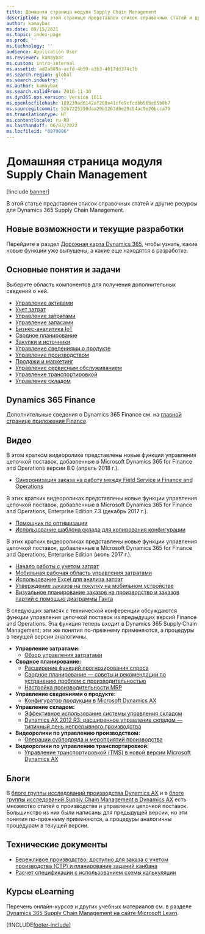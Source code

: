 ```yaml
---
title: Домашняя страница модуля Supply Chain Management
description: На этой странице представлен список справочных статей и другие ресурсы для функций Supply Chain Management.
author: kamaybac
ms.date: 09/15/2021
ms.topic: index-page
ms.prod: ''
ms.technology: ''
audience: Application User
ms.reviewer: kamaybac
ms.custom: intro-internal
ms.assetid: ad2a889a-acfd-4b59-a3b3-4017dd374c7b
ms.search.region: global
ms.search.industry: ''
ms.author: kamaybac
ms.search.validFrom: 2016-11-30
ms.dyn365.ops.version: Version 1611
ms.openlocfilehash: 189239ad6142af200e41cfe9cfcdbb56be65b0b7
ms.sourcegitcommit: 52b7225350daa29b1263d8e29c54ac9e20bcca70
ms.translationtype: HT
ms.contentlocale: ru-RU
ms.lasthandoff: 06/03/2022
ms.locfileid: "8879086"
---
```

# <a name="supply-chain-management-home-page"></a>Домашняя страница модуля Supply Chain Management

[!include [banner](includes/banner.md)]

В этой статье представлен список справочных статей и другие ресурсы для Dynamics 365 Supply Chain Management.

## <a name="whats-new-and-in-development"></a>Новые возможности и текущие разработки

Перейдите в раздел [Дорожная карта Dynamics 365](https://roadmap.dynamics.com/), чтобы узнать, какие новые функции уже выпущены, а какие еще находятся в разработке.

## <a name="core-concepts-and-tasks"></a>Основные понятия и задачи

Выберите область компонентов для получения дополнительных сведений о ней.

- [Управление активами](asset-management/index.md)
- [Учет затрат](../finance/cost-accounting/cost-accounting-home-page.md)
- [Управление затратами](cost-management/cost-management-home-page.md)  
- [Управление запасами](inventory/inventory-home-page.md)
- [Бизнес-аналитика IoT](iot/iot-intelligence-home-page.md)
- [Сводное планирование](master-planning/master-planning-home-page.md)
- [Закупки и источники](procurement/procurement-sourcing-overview.md)
- [Управление сведениями о продукте](pim/product-information.md)
- [Управление производством](production-control/production-process-overview.md)
- [Продажи и маркетинг](sales-marketing/overview-sales-marketing.md)
- [Управление сервисным обслуживанием](service-management/service-management-home-page.md)
- [Управление транспортировкой](transportation/transportation-management-overview.md)
- [Управление складом](warehousing/warehouse-configuration.md)

## <a name="dynamics-365-finance"></a>Dynamics 365 Finance

Дополнительные сведения о Dynamics 365 Finance см. на [главной странице приложения Finance](../finance/index.md).

## <a name="videos"></a>Видео

В этом кратком видеоролике представлены новые функции управления цепочкой поставок, добавленные в Microsoft Dynamics 365 for Finance and Operations версии 8.0 (апрель 2018 г.).

- [Синхронизация заказа на работу между Field Service и Finance and Operations](https://youtu.be/hAB4TDVMjxU)

В этих кратких видеороликах представлены новые функции управления цепочкой поставок, добавленные в Microsoft Dynamics 365 for Finance and Operations, Enterprise Edition 7.3 (декабрь 2017 г.).

- [Помощник по оптимизации](https://www.youtube.com/watch?v=MRsAzgFCUSQ&t=4s)
- [Использование шаблона склада для копирования конфигурации](https://www.youtube.com/watch?v=K2WIfFlqJYs&feature=youtu.be)

В этих кратких видеороликах представлены новые функции управления цепочкой поставок, добавленные в Microsoft Dynamics 365 for Finance and Operations, Enterprise Edition (июль 2017 г.).

- [Начало работы с учетом затрат](https://youtu.be/1pUDtJQZ8FU)
- [Мобильная рабочая область управления затратами](https://youtu.be/imsuTg8rUVk)
- [Использование Excel для анализа затрат](https://youtu.be/-HKHYdClvx8)
- [Утверждение заказов на покупку на мобильном устройстве](https://youtu.be/gZ-gOlJe7H8)
- [Визуальное планирование заказов на производство и заказов партий с помощью диаграммы Ганта](https://youtu.be/BtbuShkGj4I)

В следующих записях с технической конференции обсуждаются функции управления цепочкой поставок из предыдущих версий Finance and Operations. Эта функция теперь входит в Dynamics 365 Supply Chain Management; эти же понятия по-прежнему применяются, а процедуры в текущей версии аналогичны.

- **Управление затратами:**
  - [Обзор управления затратами](https://www.youtube.com/watch?v=vXzlC-mOBcg&feature=youtu.be)
- **Сводное планирование:**
  - [Расширение функций прогнозирования спроса](https://www.youtube.com/watch?v=4OIKIXLiNjI&feature=youtu.be)
  - [Сводное планирование — советы и рекомендации по устранению проблем с производительностью](https://youtu.be/7v8BPmEs9Dg)
  - [Настройка производительности MRP](https://youtu.be/RLXybx20B5o)
- **Управление сведениями о продукте:**
  - [Конфигуратор продукции в Microsoft Dynamics AX](https://youtu.be/zotrj3SbCl4)
- **Управление складом:**
  - [Эффективное использование системы управления складом](https://www.youtube.com/watch?v=--_didmZKHo&t=10s)
  - [Dynamics AX 2012 R3: расширенное управление складом — типичный день непрерывного производства](https://www.youtube.com/embed/QUxXUrN-7n4)
- **Видеоролики по управлению производством:**
  - [Операции субподряда и мероприятий производства](https://youtu.be/y1jrd3A_k70)
- **Видеоролики по управлению транспортировкой:**
  - [Управление транспортировкой (TMS) в новой версии Microsoft Dynamics AX](https://youtu.be/jgmTgJIgEFQ)

## <a name="blogs"></a>Блоги

В [блоге группы исследований производства Dynamics AX](/archive/blogs/axmfg/) и в [блоге группы исследований Supply Chain Management в Dynamics AX](https://blogs.msdn.microsoft.com/dynamicsaxscm/) есть множество статей о производстве и управлении цепочкой поставок. Большинство из них были написаны для предыдущей версии, но эти понятия по-прежнему применяются, а процедуры аналогичны процедурам в текущей версии.

## <a name="white-papers"></a>Технические документы

- [Бережливое производство: доступно для заказа с учетом производства (CTP) и планирование заданий канбана](/dynamics/s-e/)
- [Расчет спецификации с использованием схемы калькуляции](https://www.microsoft.com/download/details.aspx?id=101937)

## <a name="elearning-courses"></a>Курсы eLearning

Перечень онлайн-курсов и других учебных материалов см. в разделе [Dynamics 365 Supply Chain Management на сайте Microsoft Learn](/learn/browse/?products=dynamics-scm&resource_type=learning+path).


[!INCLUDE[footer-include](../includes/footer-banner.md)]
